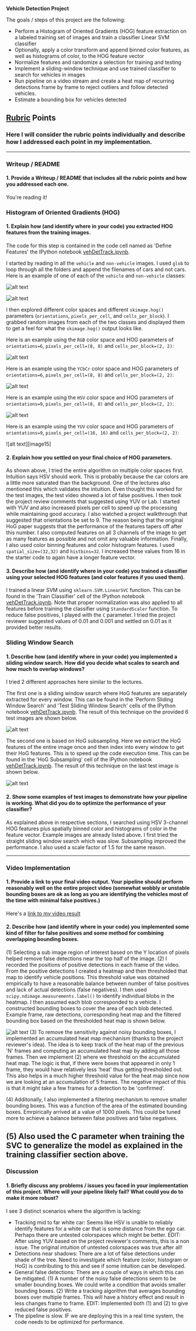 **Vehicle Detection Project**

The goals / steps of this project are the following:

* Perform a Histogram of Oriented Gradients (HOG) feature extraction on a labeled training set of images and train a classifier Linear SVM classifier
* Optionally, apply a color transform and append binned color features, as well as histograms of color, to the HOG feature vector
* Normalize features and randomize a selection for training and testing
* Implement a sliding-window technique and use trained classifier to search for vehicles in images
* Run pipeline on a video stream and create a heat map of recurring detections frame by frame to reject outliers and follow detected vehicles.
* Estimate a bounding box for vehicles detected

[//]: # (Image References)
[image1]: ./output_images/egcarimage.png
[image2]: ./output_images/egnotcarimage.png
[image3]: ./output_images/rgbFeature.png
[image4]: ./output_images/ycbcrFeature.png
[image5]: ./output_images/hsvFeature.png
[image6]: ./output_images/slidingResult.png
[image7]: ./output_images/hogSubsamplingResult.png
[image8]: ./output_images/hogSubsamplingFiltered.png
[image5]: ./output_images/yuvFeature.png
[video1]: ./project_video.mp4

## [Rubric](https://review.udacity.com/#!/rubrics/513/view) Points
### Here I will consider the rubric points individually and describe how I addressed each point in my implementation.  

---
### Writeup / README

#### 1. Provide a Writeup / README that includes all the rubric points and how you addressed each one.

You're reading it!

### Histogram of Oriented Gradients (HOG)

#### 1. Explain how (and identify where in your code) you extracted HOG features from the training images.

The code for this step is contained in the code cell named as 'Define Features' the IPython notebook [vehDetTrack.ipynb](https://github.com/sseshadr/CarND-Vehicle-Detection/blob/master/vehDetTrack.ipynb).  

I started by reading in all the `vehicle` and `non-vehicle` images. I used `glob` to loop through all the folders and append the filenames of cars and not cars. Here is an example of one of each of the `vehicle` and `non-vehicle` classes:

![alt text][image1]

![alt text][image2]

I then explored different color spaces and different `skimage.hog()` parameters (`orientations`, `pixels_per_cell`, and `cells_per_block`).  I grabbed random images from each of the two classes and displayed them to get a feel for what the `skimage.hog()` output looks like.

Here is an example using the `RGB` color space and HOG parameters of `orientations=6`, `pixels_per_cell=(8, 8)` and `cells_per_block=(2, 2)`:

![alt text][image3]

Here is an example using the `YCbCr` color space and HOG parameters of `orientations=6`, `pixels_per_cell=(8, 8)` and `cells_per_block=(2, 2)`:

![alt text][image4]

Here is an example using the `HSV` color space and HOG parameters of `orientations=9`, `pixels_per_cell=(8, 8)` and `cells_per_block=(2, 2)`:

![alt text][image5]

Here is an example using the `YUV` color space and HOG parameters of `orientations=9`, `pixels_per_cell=(16, 16)` and `cells_per_block=(2, 2)`:

![alt text][image15]

#### 2. Explain how you settled on your final choice of HOG parameters.

As shown above, I tried the entire algorithm on multiple color spaces first. Intuition says HSV should work. This is probably because the car colors are a little more saturated than the background. One of the lectures also mentioned this which validates the intuition. Even thought this worked for the test images, the test video showed a lot of false positives. I then took the project review comments that suggested using YUV or Lab. I started with YUV and also increased pixels per cell to speed up the processing while maintaining good accuracy. I also watched a project walkthrough that suggested that orientations be set to 9. The reason being that the original HoG paper suggests that the performance of the features tapers off after this number. I also computed features on all 3 channels of the image to get as many features as possible and not omit any valuable information. Finally, I also used color binning features and color histogram features. I used `spatial_size=(32,32)` and `histbins=32`. I increased these values from 16 in the starter code to again have a longer feature vector.

#### 3. Describe how (and identify where in your code) you trained a classifier using your selected HOG features (and color features if you used them).

I trained a linear SVM using `sklearn.SVM.LinearSVC` function. This can be found in the 'Train Classifier' cell of  the IPython notebook [vehDetTrack.ipynb](https://github.com/sseshadr/CarND-Vehicle-Detection/blob/master/vehDetTrack.ipynb). Note that proper normalization was also applied to all features before training the classifier using `StandardScaler` function. To reduce false positives, I played with the `C` parameter. I tried the project reviewer suggested values of 0.01 and 0.001 and settled on 0.01 as it provided better results.

### Sliding Window Search

#### 1. Describe how (and identify where in your code) you implemented a sliding window search.  How did you decide what scales to search and how much to overlap windows?

I tried 2 different approaches here similar to the lectures. 

The first one is a sliding window search where HoG features are separately extracted for every window. This can be found in the 'Perform Sliding Window Search' and 'Test Sliding Window Search' cells of  the IPython notebook [vehDetTrack.ipynb](https://github.com/sseshadr/CarND-Vehicle-Detection/blob/master/vehDetTrack.ipynb). The result of this technique on the provided 6 test images are shown below.

![alt text][image6]

The second one is based on HoG subsampling. Here we extract the HoG features of the entire image once and then index into every window to get their HoG features. This is to speed up the code execution time.  This can be found in the 'HoG Subsampling' cell of  the IPython notebook [vehDetTrack.ipynb](https://github.com/sseshadr/CarND-Vehicle-Detection/blob/master/vehDetTrack.ipynb). The result of this technique on the last test image is shown below.

![alt text][image7]

#### 2. Show some examples of test images to demonstrate how your pipeline is working.  What did you do to optimize the performance of your classifier?

As explained above in respective sections, I searched using HSV 3-channel HOG features plus spatially binned color and histograms of color in the feature vector.  Example images are already listed above. I first tried the straight sliding window search which was slow. Subsampling improved the performance. I also used a scale factor of 1.5 for the same reason.

---

### Video Implementation

#### 1. Provide a link to your final video output.  Your pipeline should perform reasonably well on the entire project video (somewhat wobbly or unstable bounding boxes are ok as long as you are identifying the vehicles most of the time with minimal false positives.)
Here's a [link to my video result](./test_videos_output/project_output.mp4)


#### 2. Describe how (and identify where in your code) you implemented some kind of filter for false positives and some method for combining overlapping bounding boxes.

(1) Selecting a sub image region of interest based on the Y location of pixels helped remove false detections near the top half of the image.
(2) I recorded the positions of positive detections in each frame of the video. From the positive detections I created a heatmap and then thresholded that map to identify vehicle positions. This threshold value was obtained empirically to have a reasonable balance between number of false positives and lack of actual detections (false negatives). I then used `scipy.ndimage.measurements.label()` to identify individual blobs in the heatmap. I then assumed each blob corresponded to a vehicle. I constructed bounding boxes to cover the area of each blob detected. Example frame, raw detections, corresponding heat map and the filtered bounding box based on the thresholded heat map is shown below.

![alt text][image8]
(3) To remove the sensitivity against noisy bounding boxes, I implemented an accumulated heat map mechanism (thanks to the project reviewer's idea). The idea is to keep track of the heat map of the previous 'N' frames and computing an accumulated heat map by adding all those frames. Then we implement (2) where we threshold on the accumulated heat map. The logic is that, if there were boxes that appeared in only 1 frame, they would have relatively less 'heat' thus getting thresholded out. This also helps in a much higher threshold value for the heat map since now we are looking at an accumulation of 5 frames. The negative impact of this is that it might take a few frames for a detection to be 'confirmed'.

(4) Additonally, I also implemented a filtering mechanism to remove smaller bounding boxes. This was a function of the area of the estimated bounding boxes. Emrpirically arrived at a value of 1000 pixels. This could be tuned more to achieve a balance between false positives and false negatives.

(5) Also used the C parameter when training the SVC to generalize the model as explained in the training classifier section above.
---

### Discussion

#### 1. Briefly discuss any problems / issues you faced in your implementation of this project.  Where will your pipeline likely fail?  What could you do to make it more robust?

I see 3 distinct scenarios where the algorithm is lacking:

* Tracking mid to far white car: Seems like HSV is unable to reliably identify features for a white car that is some distance from the ego car. Perhaps there are untested colorspaces which might be better. EDIT: After using YUV based on the project reviewer's comments, this is a non issue. The original intuition of untested colorspaces was true after all!
* Detections near shadows: There are a lot of false detections under shade of the tree. Need to investigate which feature (color, histogram or HoG) is contributing to this and see if some intuition can be developed.
* General false detections: There are a couple of ways in which this can be mitigated. (1) A number of the noisy false detections seem to be smaller bounding boxes. We could write a condition that avoids smaller bounding boxes. (2) Write a tracking algorithm that averages bounding boxes over multiple frames. This will have a history effect and result in less changes frame to frame.
EDIT: Implemented both (1) and (2) to give reduced false positives.
* The pipeline is slow. IF we are deploying this in a real time system, the code needs to be optimized for performance.
